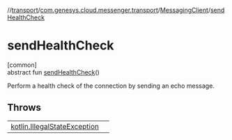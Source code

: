 //[transport](../../../index.md)/[com.genesys.cloud.messenger.transport](../index.md)/[MessagingClient](index.md)/[sendHealthCheck](send-health-check.md)

# sendHealthCheck

[common]\
abstract fun [sendHealthCheck](send-health-check.md)()

Perform a health check of the connection by sending an echo message.

## Throws

| | |
|---|---|
| [kotlin.IllegalStateException](https://kotlinlang.org/api/latest/jvm/stdlib/kotlin/-illegal-state-exception/index.html) |  |
